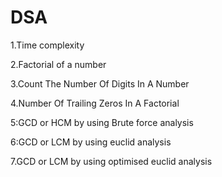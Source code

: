 # DSA
1.Time complexity

2.Factorial of a number

3.Count The Number Of Digits In A Number

4.Number Of Trailing Zeros In A Factorial

5:GCD or HCM  by using Brute force analysis

6:GCD or LCM by using euclid analysis

7.GCD or LCM by using optimised euclid analysis
